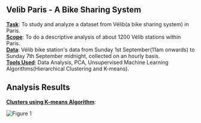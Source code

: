 ## Velib Paris - A Bike Sharing System<br/>

<ins>**Task**</ins>: To study and analyze a dataset from Vélib(a bike sharing system) in Paris.<br/>
<ins>**Scope**</ins>: To do a descriptive analysis of about 1200 Vélib stations within Paris.<br/>
<ins>**Data**</ins>: Vélib bike station's data from Sunday 1st September(11am onwards) to Sunday 7th September midnight, collected on an hourly basis.<br/>
<ins>**Tools Used**</ins>: Data Analysis, PCA, Unsupervised Machine Learning Algorithms(Hierarchical Clustering and K-means).<br/>

## Analysis Results<br/>

<ins>**Clusters using K-means Algorithm**</ins>:

![Figure 1](https://github.com/NiteshDabas/Statistics-and-Machine-Learning/blob/main/Velib_Paris_A-Bike-Sharing-System/Station-Clusters/Station_clusters_from_K-means_clustering_method.png)

